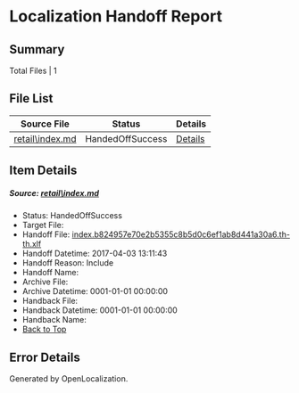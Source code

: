 # <a name='report-top'></a> Localization Handoff Report

## Summary
 Total Files | 1

## File List
 Source File | Status | Details 
 ----------- | ------ | ------- 
 [retail\index.md](https://github.com/OpenLocalizationTestOrg/AX-Docs-Sandbox/blob/98245d15889ffddf0e5a439319d6f05dbe527264/retail/index.md) | HandedOffSuccess | [Details](#3c47585fa75b1346cbdd927d2fb3e395922a2bf73266)

## Item Details
##### <a name='3c47585fa75b1346cbdd927d2fb3e395922a2bf73266'></a> Source: [retail\index.md](https://github.com/OpenLocalizationTestOrg/AX-Docs-Sandbox/blob/98245d15889ffddf0e5a439319d6f05dbe527264/retail/index.md)
* Status: HandedOffSuccess
* Target File: 
* Handoff File: [index.b824957e70e2b5355c8b5d0c6ef1ab8d441a30a6.th-th.xlf](https://github.com/OpenLocalizationTestOrg/AX-Docs-Sandbox.handoff/blob/bcc9462c7b1246db4375228aa3a2557dd82c2eed/ol-handoff/OpenLocalizationTestOrg/AX-Docs-Sandbox.th-th/master/basic/index.b824957e70e2b5355c8b5d0c6ef1ab8d441a30a6.th-th.xlf)
* Handoff Datetime: 2017-04-03 13:11:43
* Handoff Reason: Include
* Handoff Name: 
* Archive File: 
* Archive Datetime: 0001-01-01 00:00:00
* Handback File: 
* Handback Datetime: 0001-01-01 00:00:00
* Handback Name: 
* [Back to Top](#report-top)


## Error Details

Generated by OpenLocalization.
